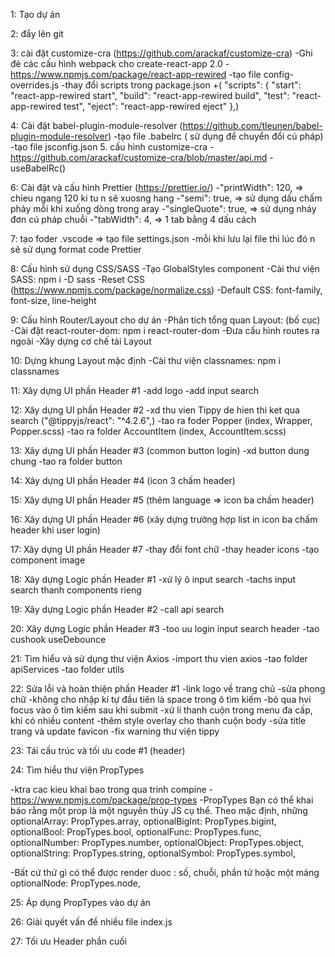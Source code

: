 1: Tạo dự án

2: đẩy lên git

3: cài đặt customize-cra (https://github.com/arackaf/customize-cra)
-Ghi đè các cấu hình webpack cho create-react-app 2.0 -https://www.npmjs.com/package/react-app-rewired
-tạo file config-overrides.js
-thay đổi scripts trong package.json
+( "scripts": {
"start": "react-app-rewired start",
"build": "react-app-rewired build",
"test": "react-app-rewired test",
"eject": "react-app-rewired eject"
},)

4: Cài đặt babel-plugin-module-resolver (https://github.com/tleunen/babel-plugin-module-resolver)
-tạo file .babelrc ( sử dụng để chuyển đổi cú pháp)
-tạo file jsconfig.json 5. cấu hình customize-cra -https://github.com/arackaf/customize-cra/blob/master/api.md
-useBabelRc()

6: Cài đặt và cấu hình Prettier (https://prettier.io/)
-"printWidth": 120, => chieu ngang 120 ki tu n sẽ xuosng hang
-"semi": true, => sử dụng dấu chấm phảy mỗi khi xuống dòng trong aray
-"singleQuote": true, => sử dụng nháy đơn cú pháp chuỗi
-"tabWidth": 4, => 1 tab bằng 4 dấu cách

7: tạo foder .vscode => tạo file settings.json
-mỗi khi lưu lại file thì lúc đó n sẽ sử dụng format code Prettier

8: Cấu hình sử dụng CSS/SASS
-Tạo GlobalStyles component
-Cài thư viện SASS: npm i -D sass
-Reset CSS (https://www.npmjs.com/package/normalize.css)
-Default CSS: font-family, font-size, line-height

9: Cấu hình Router/Layout cho dự án
-Phân tích tổng quan Layout: (bố cục)
-Cài đặt react-router-dom: npm i react-router-dom
-Đưa cấu hình routes ra ngoài
-Xây dựng cơ chế tải Layout

10: Dựng khung Layout mặc định
-Cài thư viện classnames: npm i classnames

11: Xây dựng UI phần Header #1
-add logo
-add input search

12: Xây dựng UI phần Header #2
-xd thu vien Tippy de hien thi ket qua search ("@tippyjs/react": "^4.2.6",)
-tao ra foder Popper (index, Wrapper, Popper.scss)
-tao ra folder AccountItem (index, AccountItem.scss)

13: Xây dựng UI phần Header #3 (common button login)
-xd button dung chung
-tao ra folder button

14: Xây dựng UI phần Header #4 (icon 3 chấm header)

15: Xây dựng UI phần Header #5 (thêm language => icon ba chấm header)

16: Xây dựng UI phần Header #6 (xây dựng trường hợp list in icon ba chấm header khi user login)

17: Xây dựng UI phần Header #7
-thay đổi font chữ
-thay header icons
-tạo component image

18: Xây dựng Logic phần Header #1
-xử lý ô input search
-tachs input search thanh components rieng

19: Xây dựng Logic phần Header #2
-call api search

20: Xây dựng Logic phần Header #3
-too uu login input search header
-tao cushook useDebounce

21: Tìm hiểu và sử dụng thư viện Axios
-import thu vien axios
-tao folder apiServices
-tao folder utils

22: Sửa lỗi và hoàn thiện phần Header #1
-link logo về trang chủ
-sửa phong chữ
-không cho nhập kí tự đầu tiên là space trong ô tìm kiếm
-bỏ qua hvi focus vào ô tìm kiếm sau khi submit
-xử lí thanh cuộn trong menu đa cấp, khi có nhiều content
-thêm style overlay cho thanh cuộn body
-sửa title trang và update favicon
-fix warning thư viện tippy

23: Tái cấu trúc và tối ưu code #1 (header)

24: Tìm hiểu thư viện PropTypes

-ktra cac kieu khai bao trong qua trinh compine -https://www.npmjs.com/package/prop-types
-PropTypes Bạn có thể khai báo rằng một prop là một nguyên thủy JS cụ thể. Theo mặc định, những
optionalArray: PropTypes.array,
optionalBigInt: PropTypes.bigint,
optionalBool: PropTypes.bool,
optionalFunc: PropTypes.func,
optionalNumber: PropTypes.number,
optionalObject: PropTypes.object,
optionalString: PropTypes.string,
optionalSymbol: PropTypes.symbol,

-Bất cứ thứ gì có thể được render duoc : số, chuỗi, phần tử hoặc một mảng
optionalNode: PropTypes.node,

25: Áp dụng PropTypes vào dự án

26: Giải quyết vấn đề nhiều file index.js

27: Tối ưu Header phần cuối
